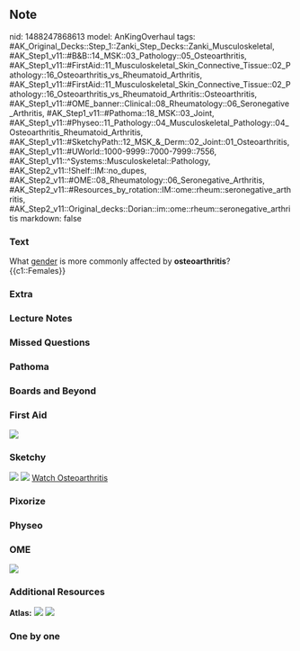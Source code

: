 ## Note
nid: 1488247868613
model: AnKingOverhaul
tags: #AK_Original_Decks::Step_1::Zanki_Step_Decks::Zanki_Musculoskeletal, #AK_Step1_v11::#B&B::14_MSK::03_Pathology::05_Osteoarthritis, #AK_Step1_v11::#FirstAid::11_Musculoskeletal_Skin_Connective_Tissue::02_Pathology::16_Osteoarthritis_vs_Rheumatoid_Arthritis, #AK_Step1_v11::#FirstAid::11_Musculoskeletal_Skin_Connective_Tissue::02_Pathology::16_Osteoarthritis_vs_Rheumatoid_Arthritis::Osteoarthritis, #AK_Step1_v11::#OME_banner::Clinical::08_Rheumatology::06_Seronegative_Arthritis, #AK_Step1_v11::#Pathoma::18_MSK::03_Joint, #AK_Step1_v11::#Physeo::11_Pathology::04_Musculoskeletal_Pathology::04_Osteoarthritis_Rheumatoid_Arthritis, #AK_Step1_v11::#SketchyPath::12_MSK_&_Derm::02_Joint::01_Osteoarthritis, #AK_Step1_v11::#UWorld::1000-9999::7000-7999::7556, #AK_Step1_v11::^Systems::Musculoskeletal::Pathology, #AK_Step2_v11::!Shelf::IM::no_dupes, #AK_Step2_v11::#OME::08_Rheumatology::06_Seronegative_Arthritis, #AK_Step2_v11::#Resources_by_rotation::IM::ome::rheum::seronegative_arthritis, #AK_Step2_v11::Original_decks::Dorian::im::ome::rheum::seronegative_arthritis
markdown: false

### Text
<div>
  What <u>gender</u> is more commonly affected by
  <b>osteoarthritis</b>?
</div>
<div>
  {{c1::Females}}
</div>

### Extra


### Lecture Notes


### Missed Questions


### Pathoma


### Boards and Beyond


### First Aid
<img src="tmpQzdDu_.png">

### Sketchy
<img src="Obesity%20risk%20for%20OA_1566160514431.jpg"> <img src=
"tmpUvt6O0_1566160514431.png"> <a href=
"https://dashboard.sketchy.com/study/medical/courses/medical-pathophysiology/units/medical-pathophysiology-musculoskeletal-derm/videos/medical-pathophysiology-musculoskeletal-and-derm-joint-osteoarthritis?utm_source=anki&utm_medium=partnership&utm_campaign=february_update&utm_content=medical">
Watch Osteoarthritis</a>

### Pixorize


### Physeo


### OME
<div class="ome-widget">
  <a href=
  "https://onlinemeded.org/spa/rheumatology/seronegative-arthritis/acquire?ref=anki">
  <img src="_OME_AnkiFlashcards_Lesson_6.png"></a>
</div>

### Additional Resources
<b>Atlas:</b> <img src="tmpPXisjM.png" class="resizer"> <img src=
"tmpNv0n9w.png" class="resizer">

### One by one

